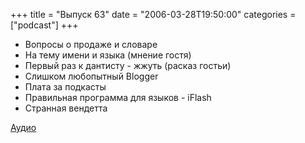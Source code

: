 +++
title = "Выпуск 63"
date = "2006-03-28T19:50:00"
categories = ["podcast"]
+++


- Вопросы о продаже и словаре
- На тему имени и языка (мнение гостя)
- Первый раз к дантисту - жжуть (расказ гостьи)
- Слишком любопытный Blogger
- Плата за подкасты
- Правильная программа для языков - iFlash
- Странная вендетта

[Аудио](https://podcast.umputun.com/media/ump_podcast63.mp3)
<audio src="https://podcast.umputun.com/media/ump_podcast63.mp3" preload="none">